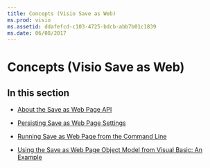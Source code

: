 ```yaml
---
title: Concepts (Visio Save as Web)
ms.prod: visio
ms.assetid: ddafefcd-c103-4725-bdcb-abb7b01c1839
ms.date: 06/08/2017
---
```



# Concepts (Visio Save as Web)

## In this section


-  [About the Save as Web Page API](Visio.about.the.save.as.web.md)
    
-  [Persisting Save as Web Page Settings](Visio.persisting.save.as.web.md)
    
-  [Running Save as Web Page from the Command Line](Visio.running.save.as.web.page.from.the.md)
    
-  [Using the Save as Web Page Object Model from Visual Basic: An Example](Visio.using.the.save.as.web.page.object.model.from.visual.basic.md)
    

